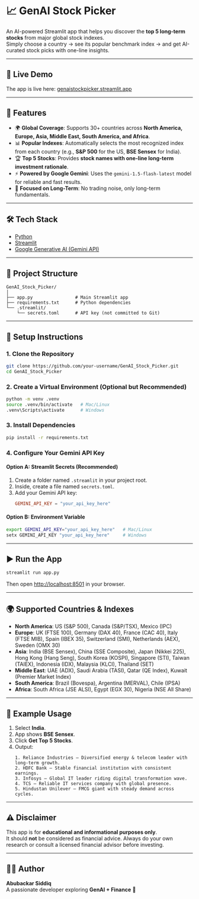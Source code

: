 # 📈 GenAI Stock Picker

An AI-powered Streamlit app that helps you discover the **top 5 long-term stocks** from major global stock indexes.  
Simply choose a country → see its popular benchmark index → and get AI-curated stock picks with one-line insights.

---

## 🚀 Live Demo

The app is live here: [genaistockpicker.streamlit.app](https://genaistockpicker.streamlit.app)

---

## 🚀 Features

- 🌍 **Global Coverage**: Supports 30+ countries across **North America, Europe, Asia, Middle East, South America, and Africa**.  
- 📊 **Popular Indexes**: Automatically selects the most recognized index from each country (e.g., **S&P 500** for the US, **BSE Sensex** for India).  
- 🏆 **Top 5 Stocks**: Provides **stock names with one-line long-term investment rationale**.  
- ⚡ **Powered by Google Gemini**: Uses the `gemini-1.5-flash-latest` model for reliable and fast results.  
- 🎯 **Focused on Long-Term**: No trading noise, only long-term fundamentals.  

---

## 🛠️ Tech Stack

- [Python](https://www.python.org/)  
- [Streamlit](https://streamlit.io/)  
- [Google Generative AI (Gemini API)](https://ai.google.dev/)  

---

## 📂 Project Structure

```
GenAI_Stock_Picker/
│
├── app.py                # Main Streamlit app
├── requirements.txt      # Python dependencies
└── .streamlit/
    └── secrets.toml      # API key (not committed to Git)
```

---

## 🔑 Setup Instructions

### 1. Clone the Repository
```bash
git clone https://github.com/your-username/GenAI_Stock_Picker.git
cd GenAI_Stock_Picker
```

### 2. Create a Virtual Environment (Optional but Recommended)
```bash
python -m venv .venv
source .venv/bin/activate   # Mac/Linux
.venv\Scripts\activate      # Windows
```

### 3. Install Dependencies
```bash
pip install -r requirements.txt
```

### 4. Configure Your Gemini API Key

#### Option A: Streamlit Secrets (Recommended)
1. Create a folder named `.streamlit` in your project root.  
2. Inside, create a file named `secrets.toml`.  
3. Add your Gemini API key:
   ```toml
   GEMINI_API_KEY = "your_api_key_here"
   ```

#### Option B: Environment Variable
```bash
export GEMINI_API_KEY="your_api_key_here"   # Mac/Linux
setx GEMINI_API_KEY "your_api_key_here"     # Windows
```

---

## ▶️ Run the App
```bash
streamlit run app.py
```

Then open [http://localhost:8501](http://localhost:8501) in your browser.  

---

## 🌍 Supported Countries & Indexes

- **North America**: US (S&P 500), Canada (S&P/TSX), Mexico (IPC)  
- **Europe**: UK (FTSE 100), Germany (DAX 40), France (CAC 40), Italy (FTSE MIB), Spain (IBEX 35), Switzerland (SMI), Netherlands (AEX), Sweden (OMX 30)  
- **Asia**: India (BSE Sensex), China (SSE Composite), Japan (Nikkei 225), Hong Kong (Hang Seng), South Korea (KOSPI), Singapore (STI), Taiwan (TAIEX), Indonesia (IDX), Malaysia (KLCI), Thailand (SET)  
- **Middle East**: UAE (ADX), Saudi Arabia (TASI), Qatar (QE Index), Kuwait (Premier Market Index)  
- **South America**: Brazil (Bovespa), Argentina (MERVAL), Chile (IPSA)  
- **Africa**: South Africa (JSE ALSI), Egypt (EGX 30), Nigeria (NSE All Share)  

---

## 🧠 Example Usage

1. Select **India**.  
2. App shows **BSE Sensex**.  
3. Click **Get Top 5 Stocks**.  
4. Output:  
   ```
   1. Reliance Industries – Diversified energy & telecom leader with long-term growth.
   2. HDFC Bank – Stable financial institution with consistent earnings.
   3. Infosys – Global IT leader riding digital transformation wave.
   4. TCS – Reliable IT services company with global presence.
   5. Hindustan Unilever – FMCG giant with steady demand across cycles.
   ```

---

## ⚠️ Disclaimer

This app is for **educational and informational purposes only**.  
It should **not** be considered as financial advice. Always do your own research or consult a licensed financial advisor before investing.  

---

## 👨‍💻 Author
**Abubackar Siddiq**  
A passionate developer exploring **GenAI + Finance** 🚀  